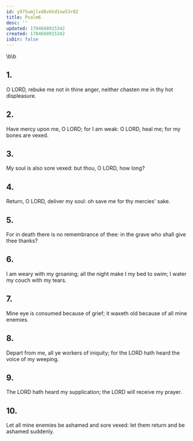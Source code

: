 ```yaml
---
id: y975umjlxd8vkhd1nw53r82
title: Psalm6
desc: ''
updated: 1704668915342
created: 1704668915342
isDir: false
---
```

\b\b
## 1.
O LORD, rebuke me not in thine anger, neither chasten me in thy hot displeasure.
## 2.
Have mercy upon me, O LORD; for I am weak: O LORD, heal me; for my bones are vexed.
## 3.
My soul is also sore vexed: but thou, O LORD, how long?
## 4.
Return, O LORD, deliver my soul: oh save me for thy mercies' sake.
## 5.
For in death there is no remembrance of thee: in the grave who shall give thee thanks?
## 6.
I am weary with my groaning; all the night make I my bed to swim; I water my couch with my tears.
## 7.
Mine eye is consumed because of grief; it waxeth old because of all mine enemies.
## 8.
Depart from me, all ye workers of iniquity; for the LORD hath heard the voice of my weeping.
## 9.
The LORD hath heard my supplication; the LORD will receive my prayer.
## 10.
Let all mine enemies be ashamed and sore vexed: let them return and be ashamed suddenly.
